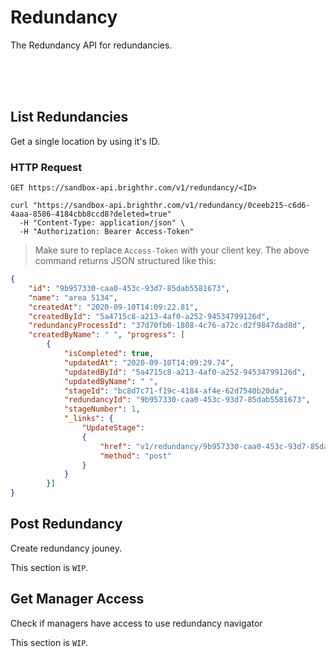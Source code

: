 # Redundancy

The Redundancy API for redundancies.

</br>
</br>
</br>

## List Redundancies

Get a single location by using it's ID.

### HTTP Request

`GET https://sandbox-api.brighthr.com/v1/redundancy/<ID>`

```shell
curl "https://sandbox-api.brighthr.com/v1/redundancy/0ceeb215-c6d6-4aaa-8586-4184cbb8ccd8?deleted=true"
  -H "Content-Type: application/json" \
  -H "Authorization: Bearer Access-Token"
```
> Make sure to replace `Access-Token` with your client key.
> The above command returns JSON structured like this:

```json
{
    "id": "9b957330-caa0-453c-93d7-85dab5581673",
    "name": "area 5134",
    "createdAt": "2020-09-10T14:09:22.81",
    "createdById": "5a4715c8-a213-4af0-a252-94534799126d",
    "redundancyProcessId": "37d70fb0-1808-4c76-a72c-d2f9847dad8d",
    "createdByName": " ", "progress": [
        {
            "isCompleted": true,
            "updatedAt": "2020-09-10T14:09:29.74",
            "updatedById": "5a4715c8-a213-4af0-a252-94534799126d",
            "updatedByName": " ",
            "stageId": "bc8d7c71-f19c-4184-af4e-62d7540b20da",
            "redundancyId": "9b957330-caa0-453c-93d7-85dab5581673",
            "stageNumber": 1,
            "_links": {
                "UpdateStage":
                {
                    "href": "v1/redundancy/9b957330-caa0-453c-93d7-85dab5581673/stage/bc8d7c71-f19c-4184-af4e-62d7540b20da",
                    "method": "post"
                }
            }
        }]
}
```

## Post Redundancy

Create redundancy jouney.
<aside class="notice">
This section is <code>WIP</code>.
</aside>

## Get Manager Access

Check if managers have access to use redundancy navigator
<aside class="notice">
This section is <code>WIP</code>.
</aside>
</br>
</br>
</br>
